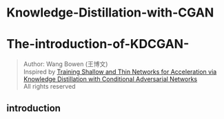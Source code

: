 # Knowledge-Distillation-with-CGAN
# The-introduction-of-KDCGAN-
> Author: Wang Bowen (王博文)<br>
> Inspired by [Training Shallow and Thin Networks for Acceleration via Knowledge Distillation
with Conditional Adversarial Networks](https://arxiv.org/abs/1709.00513)<br>
> All rights reserved<br>
## introduction 
